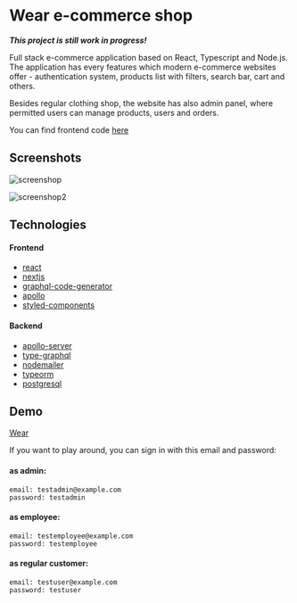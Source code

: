 # Wear e-commerce shop

_**This project is still work in progress!**_

Full stack e-commerce application based on React, Typescript and Node.js. The application has every features which modern e-commerce websites offer - authentication system, products list with filters, search bar, cart and others.

Besides regular clothing shop, the website has also admin panel, where permitted users can manage products, users and orders.

You can find frontend code [here](https://github.com/drillprop/wear-client)

## Screenshots

![screenshop](https://user-images.githubusercontent.com/51168865/82324039-40a92000-99d9-11ea-824c-90a870a407e9.png)

![screenshop2](https://user-images.githubusercontent.com/51168865/82324035-3edf5c80-99d9-11ea-9786-5abdcc158617.png)

## Technologies

#### Frontend

- [react](https://reactjs.org/)
- [nextjs](https://nextjs.org/)
- [graphql-code-generator](https://graphql-code-generator.com/)
- [apollo](https://www.apollographql.com/)
- [styled-components](https://www.styled-components.com/)

#### Backend

- [apollo-server](https://www.apollographql.com/)
- [type-graphql](https://typegraphql.com/)
- [nodemailer](https://nodemailer.com/)
- [typeorm](https://typeorm.io/)
- [postgresql](https://www.postgresql.org/)

## Demo

[Wear](https://wear-client.herokuapp.com/)

If you want to play around, you can sign in with this email and password:

#### as admin:

    email: testadmin@example.com
    password: testadmin

#### as employee:

    email: testemployee@example.com
    password: testemployee

#### as regular customer:

    email: testuser@example.com
    password: testuser
